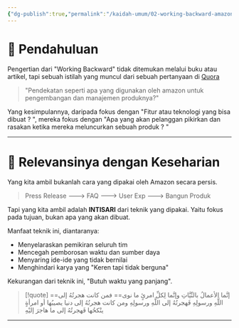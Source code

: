 ```yaml
---
{"dg-publish":true,"permalink":"/kaidah-umum/02-working-backward-amazon-technique/","noteIcon":"","created":"2025-10-28T09:38:51.930+07:00","updated":"2025-10-30T16:17:22.000+07:00"}
---
```


# 🔰 Pendahuluan
Pengertian dari "Working Backward" tidak ditemukan melalui buku atau artikel, tapi sebuah istilah yang muncul dari sebuah pertanyaan di [Quora](https://www.quora.com/What-is-Amazons-approach-to-product-development-and-product-management)  
>"Pendekatan seperti apa yang digunakan oleh amazon untuk pengembangan dan manajemen produknya?"

Yang kesimpulannya, daripada fokus dengan "Fitur atau teknologi yang bisa dibuat ? ", mereka fokus dengan "Apa yang akan pelanggan pikirkan dan rasakan ketika mereka meluncurkan sebuah produk ? "

---
# 🏡 Relevansinya dengan Keseharian

Yang kita ambil bukanlah cara yang dipakai oleh Amazon secara persis.
> Press Release ---> FAQ ---> User Exp ---> Bangun Produk

Tapi yang kita ambil adalah **INTISARI** dari teknik yang dipakai. Yaitu fokus pada tujuan, bukan apa yang akan dibuat.

Manfaat teknik ini, diantaranya:
- Menyelaraskan pemikiran seluruh tim
- Mencegah pemborosan waktu dan sumber daya
- Menyaring ide-ide yang tidak bernilai
- Menghindari karya yang "Keren tapi tidak berguna" 

Kekurangan dari teknik ini, "Butuh waktu yang panjang".

>[!quote] ==إنَّما الأعمالُ بالنِّيَّاتِ وإنَّما لِكلِّ امرئٍ ما نوى== فمن كانت هجرتُهُ إلى اللَّهِ ورسولِهِ فَهجرتُهُ إلى اللَّهِ ورسولِهِ ومن كانت هجرتُهُ إلى دنيا يصيبُها أو امرأةٍ ينْكحُها فَهجرتُهُ إلى ما هاجرَ إليْهِ


---

